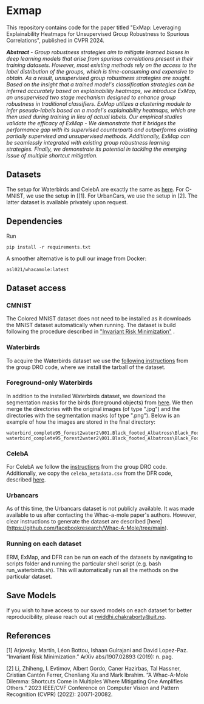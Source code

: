 # Exmap
This repository contains code for the paper titled "ExMap: Leveraging Explainability Heatmaps for Unsupervised Group Robustness to Spurious Correlations", published in CVPR 2024.

_**Abstract**_ - 
_Group robustness strategies aim to mitigate learned biases in deep learning models that arise from spurious correlations present in their training datasets. However, most existing methods rely on the access to the label distribution of the groups, which is time-consuming and expensive to obtain. As a result, unsupervised group robustness strategies are sought. Based on the insight that a trained model's classification strategies can be inferred accurately based on explainability heatmaps, we introduce ExMap, an unsupervised two stage mechanism designed to enhance group robustness in traditional classifiers. ExMap utilizes a clustering module to infer pseudo-labels based on a model's explainability heatmaps, which are then used during training in lieu of actual labels. Our empirical studies validate the efficacy of ExMap - We demonstrate that it bridges the performance gap with its supervised counterparts and outperforms existing partially supervised and unsupervised methods. Additionally, ExMap can be seamlessly integrated with existing group robustness learning strategies. Finally, we demonstrate its potential in tackling the emerging issue of multiple shortcut mitigation._

## Datasets
The setup for Waterbirds and CelebA are exactly the same as [here](https://github.com/anniesch/jtt/tree/master). For C-MNIST, we use the setup in [[1]. For UrbanCars, we use the setup in [2]. The latter dataset is available privately upon request. 

## Dependencies

Run 
```
pip install -r requirements.txt
```

A smoother alternative is to pull our image from Docker:

```
asl021/whacamole:latest
```

## Dataset access

### CMNIST
The Colored MNIST dataset does not need to be installed as it downloads the MNIST dataset automatically when running. The dataset is build following the procedure described in ["Invariant Risk Minimization"](https://arxiv.org/abs/1907.02893) .

### Waterbirds
To acquire the Waterbirds dataset we use the [following instructions](https://github.com/kohpangwei/group_DRO#waterbirds) from the group DRO code, where we install the tarball of the dataset.


### Foreground-only Waterbirds
In addition to the installed Waterbirds dataset, we download the segmentation masks for the birds (foreground objects) from [here](https://data.caltech.edu/records/w9d68-gec53). We then merge the directories with the original images (of type ".jpg") and the directories with the segmentation masks (of type ".png"). Below is an example of how the images are stored in the final directory:

```
waterbird_complete95_forest2water2\001.Black_footed_Albatross\Black_Footed_Albatross_0001_796111.jpg
waterbird_complete95_forest2water2\001.Black_footed_Albatross\Black_Footed_Albatross_0001_796111.png
```

### CelebA
For CelebA we follow the [instructions](https://github.com/kohpangwei/group_DRO#celeba) from the group DRO code. Additionally, we copy the `celeba_metadata.csv` from the DFR code, described [here](https://github.com/PolinaKirichenko/deep_feature_reweighting#data-access).

### Urbancars
As of this time, the Urbancars dataset is not publicly available. It was made available to us after contacting the Whac-a-mole paper's authors. However, clear instructions to generate the dataset are described [here] (https://github.com/facebookresearch/Whac-A-Mole/tree/main).


### Running on each dataset

ERM, ExMap, and DFR can be run on each of the datasets by navigating to scripts folder and running the particular shell script (e.g. bash run_waterbirds.sh). This will automatically run all the methods on the particular dataset. 

## Save Models

If you wish to have access to our saved models on each dataset for better reproducibility, please reach out at rwiddhi.chakraborty@uit.no.

## References

[1] Arjovsky, Martín, Léon Bottou, Ishaan Gulrajani and David Lopez-Paz. “Invariant Risk Minimization.” ArXiv abs/1907.02893 (2019): n. pag.

[2] Li, Zhiheng, I. Evtimov, Albert Gordo, Caner Hazirbas, Tal Hassner, Cristian Cantón Ferrer, Chenliang Xu and Mark Ibrahim. “A Whac-A-Mole Dilemma: Shortcuts Come in Multiples Where Mitigating One Amplifies Others.” 2023 IEEE/CVF Conference on Computer Vision and Pattern Recognition (CVPR) (2022): 20071-20082.

